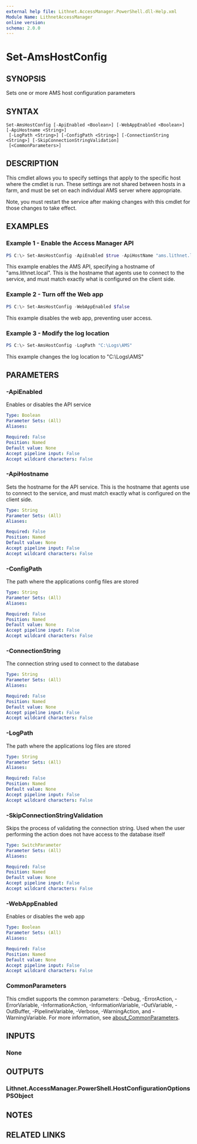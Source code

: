 ```yaml
---
external help file: Lithnet.AccessManager.PowerShell.dll-Help.xml
Module Name: LithnetAccessManager
online version:
schema: 2.0.0
---
```


# Set-AmsHostConfig

## SYNOPSIS
Sets one or more AMS host configuration parameters

## SYNTAX

```
Set-AmsHostConfig [-ApiEnabled <Boolean>] [-WebAppEnabled <Boolean>] [-ApiHostname <String>]
 [-LogPath <String>] [-ConfigPath <String>] [-ConnectionString <String>] [-SkipConnectionStringValidation]
 [<CommonParameters>]
```

## DESCRIPTION
This cmdlet allows you to specify settings that apply to the specific host where the cmdlet is run. These settings are not shared between hosts in a farm, and must be set on each individual AMS server where appropriate.

Note, you must restart the service after making changes with this cmdlet for those changes to take effect.

## EXAMPLES

### Example 1 - Enable the Access Manager API
```powershell
PS C:\> Set-AmsHostConfig -ApiEnabled $true -ApiHostName "ams.lithnet.local"
```

This example enables the AMS API, specifying a hostname of "ams.lithnet.local". This is the hostname that agents use to connect to the service, and must match exactly what is configured on the client side.

### Example 2 - Turn off the Web app
```powershell
PS C:\> Set-AmsHostConfig -WebAppEnabled $false
```

This example disables the web app, preventing user access.

### Example 3 - Modify the log location
```powershell
PS C:\> Set-AmsHostConfig -LogPath "C:\Logs\AMS"
```

This example changes the log location to "C:\Logs\AMS"

## PARAMETERS

### -ApiEnabled
Enables or disables the API service

```yaml
Type: Boolean
Parameter Sets: (All)
Aliases:

Required: False
Position: Named
Default value: None
Accept pipeline input: False
Accept wildcard characters: False
```

### -ApiHostname
Sets the hostname for the API service. This is the hostname that agents use to connect to the service, and must match exactly what is configured on the client side.

```yaml
Type: String
Parameter Sets: (All)
Aliases:

Required: False
Position: Named
Default value: None
Accept pipeline input: False
Accept wildcard characters: False
```

### -ConfigPath
The path where the applications config files are stored

```yaml
Type: String
Parameter Sets: (All)
Aliases:

Required: False
Position: Named
Default value: None
Accept pipeline input: False
Accept wildcard characters: False
```

### -ConnectionString
The connection string used to connect to the database

```yaml
Type: String
Parameter Sets: (All)
Aliases:

Required: False
Position: Named
Default value: None
Accept pipeline input: False
Accept wildcard characters: False
```

### -LogPath
The path where the applications log files are stored

```yaml
Type: String
Parameter Sets: (All)
Aliases:

Required: False
Position: Named
Default value: None
Accept pipeline input: False
Accept wildcard characters: False
```

### -SkipConnectionStringValidation
Skips the process of validating the connection string.
Used when the user performing the action does not have access to the database itself

```yaml
Type: SwitchParameter
Parameter Sets: (All)
Aliases:

Required: False
Position: Named
Default value: None
Accept pipeline input: False
Accept wildcard characters: False
```

### -WebAppEnabled
Enables or disables the web app

```yaml
Type: Boolean
Parameter Sets: (All)
Aliases:

Required: False
Position: Named
Default value: None
Accept pipeline input: False
Accept wildcard characters: False
```

### CommonParameters
This cmdlet supports the common parameters: -Debug, -ErrorAction, -ErrorVariable, -InformationAction, -InformationVariable, -OutVariable, -OutBuffer, -PipelineVariable, -Verbose, -WarningAction, and -WarningVariable. For more information, see [about_CommonParameters](http://go.microsoft.com/fwlink/?LinkID=113216).

## INPUTS

### None

## OUTPUTS

### Lithnet.AccessManager.PowerShell.HostConfigurationOptionsPSObject

## NOTES

## RELATED LINKS
